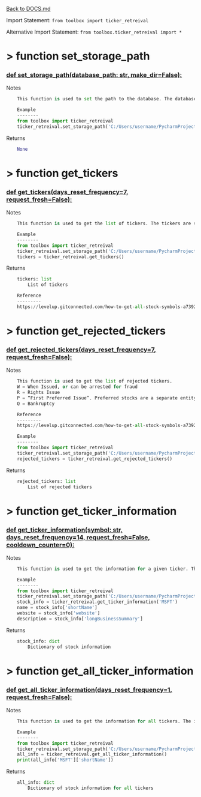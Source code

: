 [Back to DOCS.md](DOCS.md)

Import Statement: `from toolbox import ticker_retreival`

Alternative Import Statement: `from toolbox.ticker_retreival import *`

# >  function set_storage_path #

### [def set_storage_path(database_path: str, make_dir=False):](./../toolbox/ticker_retreival.py#L8) 

Notes

```python
    This function is used to set the path to the database. The database is a

    Example
    --------
    from toolbox import ticker_retreival
    ticker_retreival.set_storage_path('C:/Users/username/PycharmProjects/stock_analysis/database')
```

Returns

```python
    None
```

# >  function get_tickers #

### [def get_tickers(days_reset_frequency=7, request_fresh=False):](./../toolbox/ticker_retreival.py#L37) 

Notes

```python
    This function is used to get the list of tickers. The tickers are saved in the database. If the tickers are older

    Example
    --------
    from toolbox import ticker_retreival
    ticker_retreival.set_storage_path('C:/Users/username/PycharmProjects/stock_analysis/database')
    tickers = ticker_retreival.get_tickers()
```

Returns

```python
    tickers: list
        List of tickers

    Reference
    ---------
    https://levelup.gitconnected.com/how-to-get-all-stock-symbols-a73925c16a1b
```

# >  function get_rejected_tickers #

### [def get_rejected_tickers(days_reset_frequency=7, request_fresh=False):](./../toolbox/ticker_retreival.py#L112) 

Notes

```python
    This function is used to get the list of rejected tickers.
    W = When Issued, or can be arrested for fraud
    R = Rights Issue
    P = “First Preferred Issue”. Preferred stocks are a separate entity.
    Q = Bankruptcy

    Reference
    ---------
    https://levelup.gitconnected.com/how-to-get-all-stock-symbols-a73925c16a1b

    Example
    --------
    from toolbox import ticker_retreival
    ticker_retreival.set_storage_path('C:/Users/username/PycharmProjects/stock_analysis/database')
    rejected_tickers = ticker_retreival.get_rejected_tickers()
```

Returns

```python
    rejected_tickers: list
        List of rejected tickers
```

# >  function get_ticker_information #

### [def get_ticker_information(symbol: str, days_reset_frequency=14, request_fresh=False, cooldown_counter=0):](./../toolbox/ticker_retreival.py#L151) 

Notes

```python
    This function is used to get the information for a given ticker. The information is saved in the database. If the

    Example
    --------
    from toolbox import ticker_retreival
    ticker_retreival.set_storage_path('C:/Users/username/PycharmProjects/stock_analysis/database')
    stock_info = ticker_retreival.get_ticker_information('MSFT')
    name = stock_info['shortName']
    website = stock_info['website']
    description = stock_info['longBusinessSummary']
```

Returns

```python
    stock_info: dict
        Dictionary of stock information
```

# >  function get_all_ticker_information #

### [def get_all_ticker_information(days_reset_frequency=1, request_fresh=False):](./../toolbox/ticker_retreival.py#L223) 

Notes

```python
    This function is used to get the information for all tickers. The information is saved in the database. If the

    Example
    --------
    from toolbox import ticker_retreival
    ticker_retreival.set_storage_path('C:/Users/username/PycharmProjects/stock_analysis/database')
    all_info = ticker_retreival.get_all_ticker_information()
    print(all_info['MSFT']['shortName'])
```

Returns

```python
    all_info: dict
        Dictionary of stock information for all tickers
```

